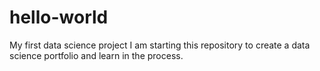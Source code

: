 # hello-world
My first data science project
I am starting this repository to create a data science portfolio and learn in the process.
